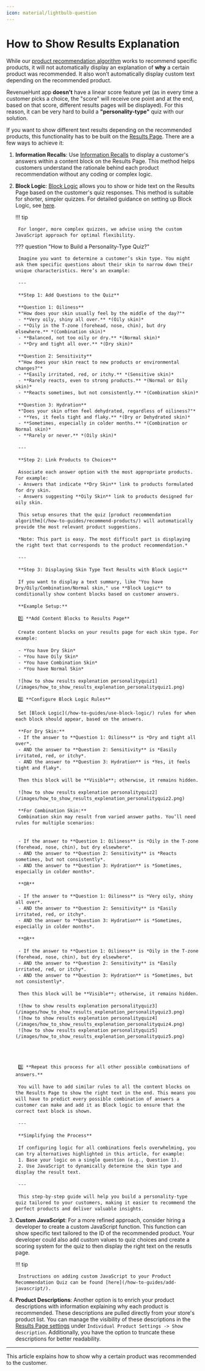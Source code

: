 ```yaml
---
icon: material/lightbulb-question
---
```



# How to Show Results Explanation

While our [product recommendation algorithm](/how-to-guides/recommend-products/) works to recommend specific products, it will not automatically display an explanation of **why** a certain product was recommended. It also won’t automatically display custom text depending on the recommended product.

RevenueHunt app **doesn't** have a linear score feature yet (as in every time a customer picks a choice, the "score" will receive one point and at the end, based on that score, different results pages will be displayed). For this reason, it can be very hard to build a **"personality-type"** quiz with our solution.

If you want to show different text results depending on the recommended products, this functionality has to be built on the [Results Page](/reference/quiz-builder/results-page/). There are a few ways to achieve it:

1. **Information Recalls**: Use [Information Recalls](/how-to-guides/use-information-recalls/) to display a customer's answers within a content block on the Results Page. This method helps customers understand the rationale behind each product recommendation without any coding or complex logic.

2. **Block Logic**: [Block Logic](/reference/quiz-builder/conditional-logic/#block-logic) allows you to show or hide text on the Results Page based on the customer's quiz responses. This method is suitable for shorter, simpler quizzes. For detailed guidance on setting up Block Logic, see [here](/how-to-guides/use-block-logic/). 

    !!! tip
    
        For longer, more complex quizzes, we advise using the custom JavaScript approach for optimal flexibility.



    ??? question "How to Build a Personality-Type Quiz?"


        Imagine you want to determine a customer’s skin type. You might ask them specific questions about their skin to narrow down their unique characteristics. Here’s an example:

        ---

        **Step 1: Add Questions to the Quiz**

        **Question 1: Oiliness**  
        *"How does your skin usually feel by the middle of the day?"*  
        - **Very oily, shiny all over.** *(Oily skin)*  
        - **Oily in the T-zone (forehead, nose, chin), but dry elsewhere.** *(Combination skin)*  
        - **Balanced, not too oily or dry.** *(Normal skin)*  
        - **Dry and tight all over.** *(Dry skin)*  

        **Question 2: Sensitivity**  
        *"How does your skin react to new products or environmental changes?"*  
        - **Easily irritated, red, or itchy.** *(Sensitive skin)*  
        - **Rarely reacts, even to strong products.** *(Normal or Oily skin)*  
        - **Reacts sometimes, but not consistently.** *(Combination skin)*  

        **Question 3: Hydration**  
        *"Does your skin often feel dehydrated, regardless of oiliness?"*  
        - **Yes, it feels tight and flaky.** *(Dry or Dehydrated skin)*  
        - **Sometimes, especially in colder months.** *(Combination or Normal skin)*  
        - **Rarely or never.** *(Oily skin)*  

        ---

        **Step 2: Link Products to Choices**

        Associate each answer option with the most appropriate products. For example:  
        - Answers that indicate **Dry Skin** link to products formulated for dry skin.  
        - Answers suggesting **Oily Skin** link to products designed for oily skin.  

        This setup ensures that the quiz [product recommendation algorithm](/how-to-guides/recommend-products/) will automatically provide the most relevant product suggestions.

        *Note: This part is easy. The most difficult part is displaying the right text that corresponds to the product recommendation.*

        ---

        **Step 3: Displaying Skin Type Text Results with Block Logic**

        If you want to display a text summary, like "You have Dry/Oily/Combination/Normal skin," use **Block Logic** to conditionally show content blocks based on customer answers.  

        **Example Setup:**

        1️⃣ **Add Content Blocks to Results Page**  

        Create content blocks on your results page for each skin type. For example:  

        - *You have Dry Skin*  
        - *You have Oily Skin*  
        - *You have Combination Skin*  
        - *You have Normal Skin*  

        ![how to show results explenation personalityquiz1](/images/how_to_show_results_explenation_personalityquiz1.png)

        2️⃣ **Configure Block Logic Rules**  

        Set [Block Logic](/how-to-guides/use-block-logic/) rules for when each block should appear, based on the answers.  

        **For Dry Skin:**  
        - If the answer to **Question 1: Oiliness** is *Dry and tight all over*.  
        - AND the answer to **Question 2: Sensitivity** is *Easily irritated, red, or itchy*.  
        - AND the answer to **Question 3: Hydration** is *Yes, it feels tight and flaky*.  

        Then this block will be **Visible**; otherwise, it remains hidden.  

        ![how to show results explenation personalityquiz2](/images/how_to_show_results_explenation_personalityquiz2.png)

        **For Combination Skin:**  
        Combination skin may result from varied answer paths. You’ll need rules for multiple scenarios:  

        
        - If the answer to **Question 1: Oiliness** is *Oily in the T-zone (forehead, nose, chin), but dry elsewhere*.  
        - AND the answer to **Question 2: Sensitivity** is *Reacts sometimes, but not consistently*.  
        - AND the answer to **Question 3: Hydration** is *Sometimes, especially in colder months*.  

        **OR**

        - If the answer to **Question 1: Oiliness** is *Very oily, shiny all over*.  
        - AND the answer to **Question 2: Sensitivity** is *Easily irritated, red, or itchy*.  
        - AND the answer to **Question 3: Hydration** is *Sometimes, especially in colder months*.  

        **OR**

        - If the answer to **Question 1: Oiliness** is *Oily in the T-zone (forehead, nose, chin), but dry elsewhere*.  
        - AND the answer to **Question 2: Sensitivity** is *Easily irritated, red, or itchy*.  
        - AND the answer to **Question 3: Hydration** is *Sometimes, but not consistently*.         

        Then this block will be **Visible**; otherwise, it remains hidden.  

        ![how to show results explenation personalityquiz3](/images/how_to_show_results_explenation_personalityquiz3.png)
        ![how to show results explenation personalityquiz4](/images/how_to_show_results_explenation_personalityquiz4.png)
        ![how to show results explenation personalityquiz5](/images/how_to_show_results_explenation_personalityquiz5.png)




        3️⃣ **Repeat this process for all other possible combinations of answers.**
        
        You will have to add similar rules to all the content blocks on the Results Page to show the right text in the end. This means you will have to predict every possible combination of answers a customer can make and add it as Block logic to ensure that the correct text block is shown. 

        ---

        **Simplifying the Process**

        If configuring logic for all combinations feels overwhelming, you can try alternatives highlighted in this article, for example:  
        1. Base your logic on a single question (e.g., Question 1).  
        2. Use JavaScript to dynamically determine the skin type and display the result text.  

        ---

        This step-by-step guide will help you build a personality-type quiz tailored to your customers, making it easier to recommend the perfect products and deliver valuable insights.          



3. **Custom JavaScript**: For a more refined approach, consider hiring a developer to create a custom JavaScript function. This function can show specific text tailored to the ID of the recommended product. Your developer could also add custom values to quiz choices and create a scoring system for the quiz to then display the right text on the resutls page. 

    !!! tip

        Instructions on adding custom JavaScript to your Product Recommendation Quiz can be found [here](/how-to-guides/add-javascript/).

4. **Product Descriptions**: Another option is to enrich your product descriptions with information explaining why each product is recommended. These descriptions are pulled directly from your store's product list. You can manage the visibility of these descriptions in the [Results Page settings](/reference/quiz-builder/results-page/) under `Individual Product Settings -> Show description`. Additionally, you have the option to truncate these descriptions for better readability.

---
This article explains how to show why a certain product was recommended to the customer.